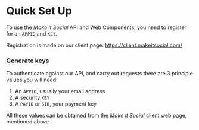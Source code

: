 # Quick Set Up

To use the _Make it Social_ API and Web Components, you need to
register for an `APPID` and `KEY`.

Registration is made on our client page: <https://client.makeitsocial.com/>

### Generate keys
To authenticate against our API, and carry out requests there are 3 principle
values you will need:

1. An `APPID`, usually your email address
2. A security `KEY`
3. A `PAYID` or `SID`, your payment key

All these values can be obtained from the _Make it Social_ client web page,
mentioned above.

